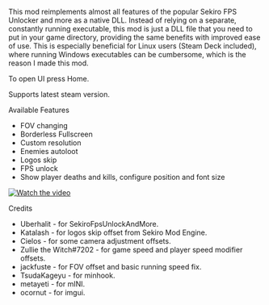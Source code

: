 This mod reimplements almost all features of the popular Sekiro FPS Unlocker and more as a native DLL. Instead of relying on a separate, constantly running executable, this mod is just a DLL file that you need to put in your game directory, providing the same benefits with improved ease of use. This is especially beneficial for Linux users (Steam Deck included), where running Windows executables can be cumbersome, which is the reason I made this mod.

To open UI press Home.

Supports latest steam version.

Available Features

  * FOV changing
  * Borderless Fullscreen
  * Custom resolution
  * Enemies autoloot
  * Logos skip
  * FPS unlock
  * Show player deaths and kills, configure position and font size

[![Watch the video](https://img.youtube.com/vi/bkydF020AgQ/0.jpg)](https://youtu.be/bkydF020AgQ)

Credits
* Uberhalit - for SekiroFpsUnlockAndMore.
* Katalash - for logos skip offset from Sekiro Mod Engine.
* Cielos - for some camera adjustment offsets.
* Zullie the Witch#7202 - for game speed and player speed modifier offsets.
* jackfuste - for FOV offset and basic running speed fix.
* TsudaKageyu - for minhook.
* metayeti - for mINI.
* ocornut - for imgui.
